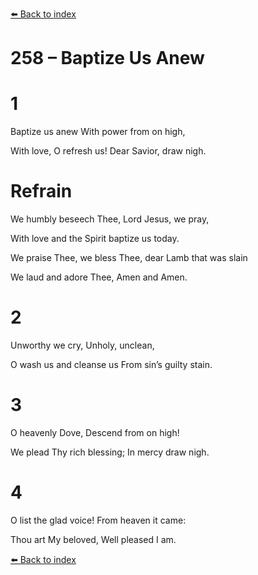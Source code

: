 [⬅️ Back to index](../README.md)

# 258 – Baptize Us Anew





# 1

Baptize us anew With power from on high,

With love, O refresh us! Dear Savior, draw nigh.



# Refrain

We humbly beseech Thee, Lord Jesus, we pray,

With love and the Spirit baptize us today.

We praise Thee, we bless Thee, dear Lamb that was slain

We laud and adore Thee, Amen and Amen.



# 2

Unworthy we cry, Unholy, unclean,

O wash us and cleanse us From sin’s guilty stain.



# 3

O heavenly Dove, Descend from on high!

We plead Thy rich blessing; In mercy draw nigh.



# 4

O list the glad voice! From heaven it came:

Thou art My beloved, Well pleased I am.

[⬅️ Back to index](../README.md)
